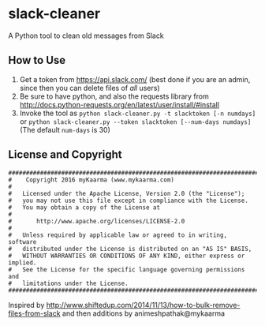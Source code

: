# slack-cleaner
A Python tool to clean old messages from Slack

## How to Use
1. Get a token from https://api.slack.com/ (best done if you are an admin, since then you can delete files of _all_ users)
2. Be sure to have python, and also the requests library from http://docs.python-requests.org/en/latest/user/install/#install
3. Invoke the tool as `python slack-cleaner.py -t slacktoken [-n numdays]` or `python slack-cleaner.py --token slacktoken [--num-days numdays]` (The default `num-days` is 30)

## License and Copyright
```
##############################################################################################
#    Copyright 2016 myKaarma (www.mykaarma.com)
#
#   Licensed under the Apache License, Version 2.0 (the "License");
#   you may not use this file except in compliance with the License.
#   You may obtain a copy of the License at
#
#       http://www.apache.org/licenses/LICENSE-2.0
#
#   Unless required by applicable law or agreed to in writing, software
#   distributed under the License is distributed on an "AS IS" BASIS,
#   WITHOUT WARRANTIES OR CONDITIONS OF ANY KIND, either express or implied.
#   See the License for the specific language governing permissions and
#   limitations under the License.
##############################################################################################
```
Inspired by http://www.shiftedup.com/2014/11/13/how-to-bulk-remove-files-from-slack and then additions by animeshpathak@mykaarma

